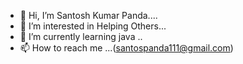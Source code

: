 - 👋 Hi, I’m Santosh Kumar Panda....
- 👀 I’m interested in Helping Others...
- 🌱 I’m currently learning java ..
- 📫 How to reach me ...(santospanda111@gmail.com)

<!---
santospanda111/santospanda111 is a ✨ special ✨ repository because its `README.md` (this file) appears on your GitHub profile.
You can click the Preview link to take a look at your changes.
--->
